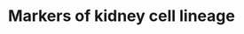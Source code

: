 ---
annotations:
- id: CL:0000669
  parent: native cell
  type: Cell Type Ontology
  value: pericyte cell
- id: CL:0000650
  parent: native cell
  type: Cell Type Ontology
  value: mesangial cell
- id: DOID:0080205
  type: Disease Ontology
  value: CAKUT
- id: CL:0011026
  parent: native cell
  type: Cell Type Ontology
  value: progenitor cell
- id: CL:1000692
  parent: animal cell
  type: Cell Type Ontology
  value: kidney interstitial fibroblast
- id: CL:1000497
  parent: animal cell
  type: Cell Type Ontology
  value: kidney cell
- id: CL:0000653
  parent: animal cell
  type: Cell Type Ontology
  value: glomerular visceral epithelial cell
- id: CL:1000452
  parent: animal cell
  type: Cell Type Ontology
  value: parietal epithelial cell
- id: PW:0000004
  parent: regulatory pathway
  type: Pathway Ontology
  value: regulatory pathway
authors:
- Fehrhart
- Mkutmon
- AlexanderPico
- Larsgw
- Eweitz
- Ash iyer
citedin: ''
communities:
- ONTOX
description: 'This pathway contains a timely and spatially differentiated map of cell
  markers for kidney development. These are relevant to study the congenital anomalies
  of kidney and urinary tract (CAKUT) disorders. '
last-edited: 2025-02-08
ndex: null
organisms:
- Homo sapiens
redirect_from:
- /index.php/Pathway:WP5236
- /instance/WP5236
- /instance/WP5236_r136547
revision: r136547
schema-jsonld:
- '@context': https://schema.org/
  '@id': https://wikipathways.github.io/pathways/WP5236.html
  '@type': Dataset
  creator:
    '@type': Organization
    name: WikiPathways
  description: 'This pathway contains a timely and spatially differentiated map of
    cell markers for kidney development. These are relevant to study the congenital
    anomalies of kidney and urinary tract (CAKUT) disorders. '
  keywords:
  - ACTA2
  - ALDH1A2
  - AP2B1
  - AXIN2
  - BMP4
  - BMP7
  - CITED1
  - DACT1
  - DCN
  - DES
  - EGLN1
  - EGLN2
  - EGLN3
  - EMX2
  - EPO
  - EYA1
  - FAT4
  - FGF7
  - FGF8
  - FOXD1
  - GDNF
  - HNF1A
  - HNF1B
  - HNF4A
  - JAG1
  - KCTD1
  - KDR
  - KIT
  - LHX1
  - NOTCH1
  - NOTCH2
  - NPHS1
  - NPHS2
  - NT5E
  - NTN1
  - OSR1
  - PAX2
  - PBX1
  - PDGFRB
  - PECAM1
  - REN
  - RSPO1
  - RSPO3
  - SALL1
  - SFRP1
  - SIX1
  - SIX2
  - SMAD1
  - SMAD5
  - TBX18
  - TCF21
  - TLX1
  - TNC
  - TSHZ3
  - VSX2
  - WNT4
  - WNT5A
  - WT1
  license: CC0
  name: Markers of kidney cell lineage
seo: CreativeWork
title: Markers of kidney cell lineage
wpid: WP5236
---